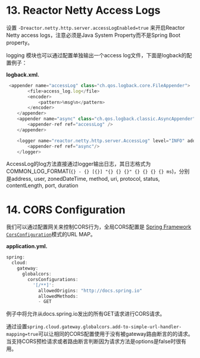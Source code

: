 # 13. Reactor Netty Access Logs

设置 `-Dreactor.netty.http.server.accessLogEnabled=true` 来开启Reactor Netty access logs，注意必须是Java System Property而不是Spring Boot property。

logging 模块也可以通过配置单独输出一个access log文件，下面是logback的配置例子：

**logback.xml.**

```javascript
 <appender name="accessLog" class="ch.qos.logback.core.FileAppender">
        <file>access_log.log</file>
        <encoder>
            <pattern>%msg%n</pattern>
        </encoder>
    </appender>
    <appender name="async" class="ch.qos.logback.classic.AsyncAppender">
        <appender-ref ref="accessLog" />
    </appender>

    <logger name="reactor.netty.http.server.AccessLog" level="INFO" additivity="false">
        <appender-ref ref="async"/>
    </logger>
```

AccessLog的log方法直接通过logger输出日志，其日志格式为COMMON_LOG_FORMAT(`{} - {} [{}] "{} {} {}" {} {} {} {} ms`)，分别是address, user, zonedDateTime, method, uri, protocol, status, contentLength, port, duration

# 14. CORS Configuration

我们可以通过配置网关来控制CORS行为，全局CORS配置是 [Spring Framework `CorsConfiguration`](https://docs.spring.io/spring/docs/5.0.x/javadoc-api/org/springframework/web/cors/CorsConfiguration.html)模式的URL MAP。

**application.yml.**

```javascript
spring:
  cloud:
    gateway:
      globalcors:
        corsConfigurations:
          '[/**]':
            allowedOrigins: "http://docs.spring.io"
            allowedMethods:
            - GET
```

例子中将允许从docs.spring.io发出的所有GET请求进行CORS请求。

通过设置`spring.cloud.gateway.globalcors.add-to-simple-url-handler-mapping=true`可以让相同的CORS配置使用于没有被gateway路由断言的的请求。当支持CORS预检请求或者路由断言判断因为请求方法是options是false时很有用。

